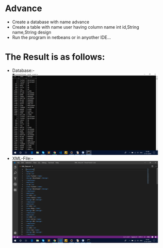 # Advance
* Create a database with name advance
* Create a table with name user having column name int id,String name,String design
* Run the program in netbeans or in anyother IDE...
# The Result is as follows:
* Database:-
   ![alt text](https://github.com/NoMercy9795/Au_Assigements/blob/master/Screenshot%20(3).png)
* XML-File:-
   ![alt text](https://github.com/NoMercy9795/Au_Assigements/blob/master/Screenshot%20(2).png)
    
    
   
